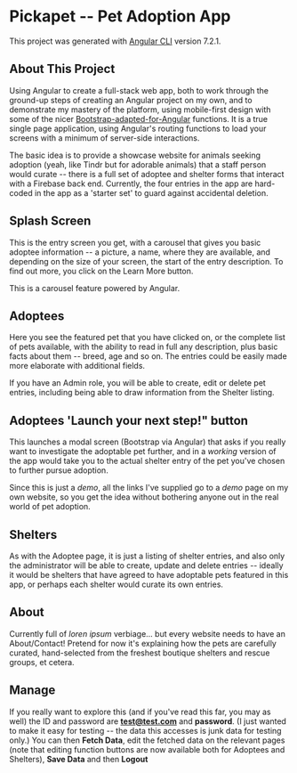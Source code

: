 # Pickapet -- Pet Adoption App

This project was generated with [Angular CLI](https://github.com/angular/angular-cli) version 7.2.1.

## About This Project

Using Angular to create a full-stack web app, both to work through the ground-up steps of creating an Angular project on my own, and to demonstrate my mastery of the platform, using mobile-first design with some of the nicer [Bootstrap-adapted-for-Angular](https://ng-bootstrap.github.io/#/home) functions.  It is a true single page application, using Angular's routing functions to load your screens with a minimum of server-side interactions.

The basic idea is to provide a showcase website for animals seeking adoption (yeah, like Tindr but for adorable animals) that a staff person would curate -- there is a full set of adoptee and shelter forms that interact with a Firebase back end.  Currently, the four entries in the app are hard-coded in the app as a 'starter set' to guard against accidental deletion.

## Splash Screen

This is the entry screen you get, with a carousel that gives you basic adoptee information -- a picture, a name, where they are available, and depending on the size of your screen, the start of the entry description.  To find out more, you click on the Learn More button.

This is a carousel feature powered by Angular.

## Adoptees

Here you see the featured pet that you have clicked on, or the complete list of pets available, with the ability to read in full any description, plus basic facts about them -- breed, age and so on.  The entries could be easily made more elaborate with additional fields.

If you have an Admin role, you will be able to create, edit or delete pet entries, including being able to draw information from the Shelter listing.

## Adoptees 'Launch your next step!" button

This launches a modal screen (Bootstrap via Angular) that asks if you really want to investigate the adoptable pet further, and in a *working* version of the app would take you to the actual shelter entry of the pet you've chosen to further pursue adoption.

Since this is just a *demo*, all the links I've supplied go to a *demo* page on my own website, so you get the idea without bothering anyone out in the real world of pet adoption.

## Shelters

As with the Adoptee page, it is just a listing of shelter entries, and also only the administrator will be able to create, update and delete entries -- ideally it would be shelters that have agreed to have adoptable pets featured in this app, or perhaps each shelter would curate its own entries.


## About

Currently full of *loren ipsum* verbiage... but every website needs to have an About/Contact!  Pretend for now it's explaining how the pets are carefully curated, hand-selected from the freshest boutique shelters and rescue groups, et cetera.

## Manage

If you really want to explore this (and if you've read this far, you may as well) the ID and password are **test@test.com** and **password**.  (I just wanted to make it easy for testing -- the data this accesses is junk data for testing only.)  You can then **Fetch Data**, edit the fetched data on the relevant pages (note that editing function buttons are now available both for Adoptees and Shelters), **Save Data** and then **Logout**



